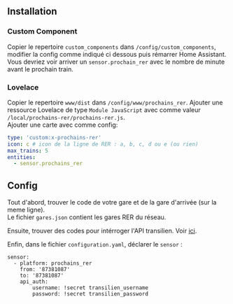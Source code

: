 ## Installation

### Custom Component

Copier le repertoire `custom_components` dans `/config/custom_components`, modifier la config comme indiqué ci dessous puis rémarrer Home Assistant.  
Vous devriez voir arriver un `sensor.prochain_rer` avec le nombre de minute avant le prochain train. 

### Lovelace

Copier le repertoire `www/dist` dans `/config/www/prochains_rer`.
Ajouter une ressource Lovelace de type `Module JavaScript` avec comme valeur `/local/prochains-rer/prochains-rer.js`.  
Ajouter une carte avec comme config:
```yaml
type: 'custom:x-prochains-rer'
icon: c # icon de la ligne de RER : a, b, c, d ou e (ou rien)
max_trains: 5
entities:
  - sensor.prochains_rer
```

## Config

Tout d'abord, trouver le code de votre gare et de la gare d'arrivée (sur la meme ligne).  
Le fichier `gares.json` contient les gares RER du réseau.

Ensuite, trouver des codes pour intérroger l'API transilien.
Voir [ici](https://ressources.data.sncf.com/explore/dataset/api-temps-reel-transilien/information/).

Enfin, dans le fichier `configuration.yaml`, déclarer le `sensor` :
```
sensor:
  - platform: prochains_rer
    from: '87381087' 
    to: '87381087' 
    api_auth:
        username: !secret transilien_username
        password: !secret transilien_password
```
